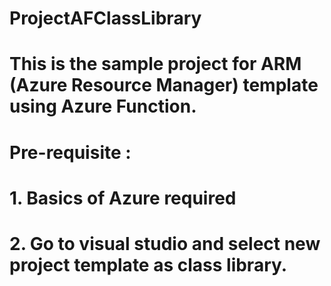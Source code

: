 # ProjectAFClassLibrary
# This is the sample project for ARM (Azure Resource Manager) template using Azure Function.
# Pre-requisite : 
# 1. Basics of Azure required
# 2. Go to visual studio and select new project template as class library.
